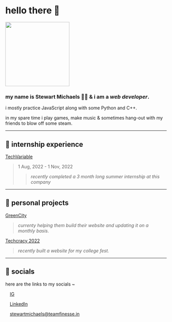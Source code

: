 # **hello there 👋**

<img src="https://i.redd.it/svi2zx472xr41.jpg" width="200" height="200">

### my name is **Stewart Michaels** 🙇‍♂ & i am a **_web developer_**.

i mostly practice JavaScript along with some Python and C++.

in my spare time i play games, make music & sometimes hang-out with my friends to blow off some steam.

***

## **🌵 internship experience**

[TechVariable](https://techvariable.com/)
> 1 Aug, 2022 - 1 Nov, 2022
>>  _recently completed a 3 month long summer internship at this company_

***

## **🎈 personal projects**

[GreenCity](https://greencityfoods.in)
> _currenty helping them build their website and updating it on a monthly basis._

[Techcracy 2022](https://techcracy22.in)
> _recently built a website for my college fest._

***
## **📮 socials**
here are the links to my socials ~

<img src="https://upload.wikimedia.org/wikipedia/commons/a/a5/Instagram_icon.png" width="10" height="10"> [IG](https://www.instagram.com/stewartmichaels_/) 

<img src="https://upload.wikimedia.org/wikipedia/commons/c/ca/LinkedIn_logo_initials.png" width="10" height="10"> [LinkedIn](https://www.linkedin.com/in/stewart-kama-348324173)

<img src="https://upload.wikimedia.org/wikipedia/commons/5/5c/Email_Logo_PNG.png" width="10" height="10"> <stewartmichaels@teamfinesse.in>
